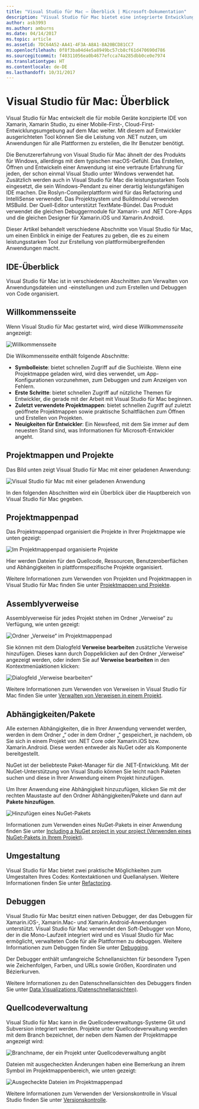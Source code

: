 ```yaml
---
title: "Visual Studio für Mac – Überblick | Microsoft-Dokumentation"
description: "Visual Studio für Mac bietet eine integrierte Entwicklungsumgebung zum Erstellen von .NET-Anwendungen unter macOS. Dazu gehören ASP.NET Core-Websites und Xamarin-Projekte für iOS, Android, Mac und Xamarin.Forms."
author: asb3993
ms.author: amburns
ms.date: 04/14/2017
ms.topic: article
ms.assetid: 7DC64A52-AA41-4F3A-A8A1-8A20BCD81CC7
ms.openlocfilehash: 0f8f3ba04d4e5a8949bc57cb8cf61d470690d786
ms.sourcegitcommit: f40311056ea0b4677efcca74a285dbb0ce0e7974
ms.translationtype: HT
ms.contentlocale: de-DE
ms.lasthandoff: 10/31/2017
---
```

# <a name="visual-studio-for-mac-tour"></a>Visual Studio für Mac: Überblick

Visual Studio für Mac entwickelt die für mobile Geräte konzipierte IDE von Xamarin, Xamarin Studio, zu einer Mobile-First-, Cloud-First-Entwicklungsumgebung auf dem Mac weiter. Mit diesem auf Entwickler ausgerichteten Tool können Sie die Leistung von .NET nutzen, um Anwendungen für alle Plattformen zu erstellen, die Ihr Benutzer benötigt.

Die Benutzererfahrung von Visual Studio für Mac ähnelt der des Produkts für Windows, allerdings mit dem typischen macOS-Gefühl. Das Erstellen, Öffnen und Entwickeln einer Anwendung ist eine vertraute Erfahrung für jeden, der schon einmal Visual Studio unter Windows verwendet hat. Zusätzlich werden auch in Visual Studio für Mac die leistungsstarken Tools eingesetzt, die sein Windows-Pendant zu einer derartig leistungsfähigen IDE machen. Die Roslyn-Compilerplattform wird für das Refactoring und IntelliSense verwendet. Das Projektsystem und Buildmodul verwenden MSBuild. Der Quell-Editor unterstützt TextMate-Bündel. Das Produkt verwendet die gleichen Debuggermodule für Xamarin- und .NET Core-Apps und die gleichen Designer für Xamarin.iOS und Xamarin.Android.

Dieser Artikel behandelt verschiedene Abschnitte von Visual Studio für Mac, um einen Einblick in einige der Features zu geben, die es zu einem leistungsstarken Tool zur Erstellung von plattformübergreifenden Anwendungen macht.

## <a name="ide-tour"></a>IDE-Überblick

Visual Studio für Mac ist in verschiedenen Abschnitten zum Verwalten von Anwendungsdateien und -einstellungen und zum Erstellen und Debuggen von Code organisiert.

## <a name="welcome-screen"></a>Willkommensseite

Wenn Visual Studio für Mac gestartet wird, wird diese *Willkommensseite* angezeigt:

![Willkommensseite](media/ide-tour-image1.png)

Die Wilkommensseite enthält folgende Abschnitte:

- **Symbolleiste**: bietet schnellen Zugriff auf die Suchleiste. Wenn eine Projektmappe geladen wird, wird dies verwendet, um App-Konfigurationen vorzunehmen, zum Debuggen und zum Anzeigen von Fehlern.
- **Erste Schritte**: bietet schnellen Zugriff auf nützliche Themen für Entwickler, die gerade mit der Arbeit mit Visual Studio für Mac beginnen.
- **Zuletzt verwendete Projektmappen**: bietet schnellen Zugriff auf zuletzt geöffnete Projektmappen sowie praktische Schaltflächen zum Öffnen und Erstellen von Projekten.
- **Neuigkeiten für Entwickler**: Ein Newsfeed, mit dem Sie immer auf dem neuesten Stand sind, was Informationen für Microsoft-Entwickler angeht.

## <a name="solutions-and-projects"></a>Projektmappen und Projekte

Das Bild unten zeigt Visual Studio für Mac mit einer geladenen Anwendung:

![Visual Studio für Mac mit einer geladenen Anwendung](media/ide-tour-image17.png)

In den folgenden Abschnitten wird ein Überblick über die Hauptbereich von Visual Studio für Mac gegeben.

## <a name="solution-pad"></a>Projektmappenpad

Das Projektmappenpad organisiert die Projekte in Ihrer Projektmappe wie unten gezeigt:

![Im Projektmappenpad organisierte Projekte](media/ide-tour-image18.png)

Hier werden Dateien für den Quellcode, Ressourcen, Benutzeroberflächen und Abhängigkeiten in plattformspezifische Projekte organisiert.

Weitere Informationen zum Verwenden von Projekten und Projektmappen in Visual Studio für Mac finden Sie unter [Projektmappen und Projekte](~/projects-and-solutions.md).

## <a name="assembly-references"></a>Assemblyverweise
 
Assemblyverweise für jedes Projekt stehen im Ordner „Verweise“ zu Verfügung, wie unten gezeigt:

![Ordner „Verweise“ im Projektmappenpad](media/ide-tour-image19.png)

Sie können mit dem Dialogfeld **Verweise bearbeiten** zusätzliche Verweise hinzufügen. Dieses kann durch Doppelklicken auf den Ordner „Verweise“ angezeigt werden, oder indem Sie auf **Verweise bearbeiten** in den Kontextmenüaktionen klicken:
 
![Dialogfeld „Verweise bearbeiten“](media/ide-tour-image20.png)

Weitere Informationen zum Verwenden von Verweisen in Visual Studio für Mac finden Sie unter [Verwalten von Verweisen in einem Projekt](~/managing-references-in-a-project.md).

## <a name="dependencies--packages"></a>Abhängigkeiten/Pakete

Alle externen Abhängigkeiten, die in Ihrer Anwendung verwendet werden, werden in dem Ordner „“ oder in dem Ordner „“ gespeichert, je nachdem, ob Sie sich in einem Projekt von .NET Core oder Xamarin.iOS bzw. Xamarin.Android. Diese werden entweder als NuGet oder als Komponente bereitgestellt.

NuGet ist der beliebteste Paket-Manager für die .NET-Entwicklung. Mit der NuGet-Unterstützung von Visual Studio können Sie leicht nach Paketen suchen und diese in Ihrer Anwendung einem Projekt hinzufügen.

Um Ihrer Anwendung eine Abhängigkeit hinzuzufügen, klicken Sie mit der rechten Maustaste auf den Ordner Abhängigkeiten/Pakete und dann auf **Pakete hinzufügen**.

![Hinzufügen eines NuGet-Pakets](media/ide-tour-image21.png)

Informationen zum Verwenden eines NuGet-Pakets in einer Anwendung finden Sie unter [Including a NuGet project in your project (Verwenden eines NuGet-Pakets in Ihrem Projekt)](~/nuget-walkthrough.md).

## <a name="refactoring"></a>Umgestaltung

Visual Studio für Mac bietet zwei praktische Möglichkeiten zum Umgestalten Ihres Codes: Kontextaktionen und Quellanalysen. Weitere Informationen finden Sie unter [Refactoring](~/refactoring.md).

## <a name="debugging"></a>Debuggen

Visual Studio für Mac besitzt einen nativen Debugger, der das Debuggen für Xamarin.iOS-, Xamarin.Mac- und Xamarin.Android-Anwendungen unterstützt. Visual Studio für Mac verwendet den Soft-Debugger von Mono, der in die Mono-Laufzeit integriert wird und es Visual Studio für Mac ermöglicht, verwalteten Code für alle Plattformen zu debuggen. Weitere Informationen zum Debuggen finden Sie unter [Debugging](~/debugging.md).

Der Debugger enthält umfangreiche Schnellansichten für besondere Typen wie Zeichenfolgen, Farben, und URLs sowie Größen, Koordinaten und Bézierkurven.

Weitere Informationen zu den Datenschnellansichten des Debuggers finden Sie unter [Data Visualizations (Datenschnellansichten)](~/data-visualizations.md).

## <a name="version-control"></a>Quellcodeverwaltung

Visual Studio für Mac kann in die Quellcodeverwaltungs-Systeme Git und Subversion integriert werden. Projekte unter Quellcodeverwaltung werden mit dem Branch bezeichnet, der neben dem Namen der Projektmappe angezeigt wird: 

![Branchname, der ein Projekt unter Quellcodeverwaltung angibt](media/ide-tour-image22.png)

Dateien mit ausgecheckten Änderungen haben eine Bemerkung an ihrem Symbol im Projektmappenbereich, wie unten gezeigt:

![Ausgecheckte Dateien im Projektmappenpad](media/ide-tour-image23.png)

Weitere Informationen zum Verwenden der Versionskontrolle in Visual Studio finden Sie unter [Versionskontrolle](~/version-control.md).